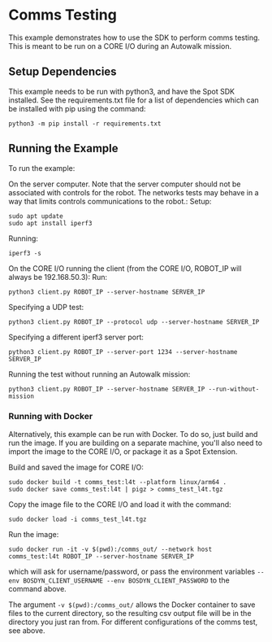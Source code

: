<!--
Copyright (c) 2023 Boston Dynamics, Inc.  All rights reserved.

Downloading, reproducing, distributing or otherwise using the SDK Software
is subject to the terms and conditions of the Boston Dynamics Software
Development Kit License (20191101-BDSDK-SL).
-->

# Comms Testing

This example demonstrates how to use the SDK to perform comms testing.
This is meant to be run on a CORE I/O during an Autowalk mission.

## Setup Dependencies

This example needs to be run with python3, and have the Spot SDK installed. See the requirements.txt file for a list of dependencies which can be installed with pip using the command:

```
python3 -m pip install -r requirements.txt
```

## Running the Example

To run the example:

On the server computer. Note that the server computer should not be associated with controls for the robot. The networks tests may behave in a way that limits controls communications to the robot.:
Setup:

```
sudo apt update
sudo apt install iperf3
```

Running:

```
iperf3 -s
```

On the CORE I/O running the client (from the CORE I/O, ROBOT_IP will always be 192.168.50.3):
Run:

```
python3 client.py ROBOT_IP --server-hostname SERVER_IP
```

Specifying a UDP test:

```
python3 client.py ROBOT_IP --protocol udp --server-hostname SERVER_IP
```

Specifying a different iperf3 server port:

```
python3 client.py ROBOT_IP --server-port 1234 --server-hostname SERVER_IP
```

Running the test without running an Autowalk mission:

```
python3 client.py ROBOT_IP --server-hostname SERVER_IP --run-without-mission
```

### Running with Docker

Alternatively, this example can be run with Docker. To do so, just build and run the image.
If you are building on a separate machine, you'll also need to import the image to the CORE I/O, or package it as a Spot Extension.

Build and saved the image for CORE I/O:

```
sudo docker build -t comms_test:l4t --platform linux/arm64 .
sudo docker save comms_test:l4t | pigz > comms_test_l4t.tgz
```

Copy the image file to the CORE I/O and load it with the command:

```
sudo docker load -i comms_test_l4t.tgz
```

Run the image:

```
sudo docker run -it -v $(pwd):/comms_out/ --network host comms_test:l4t ROBOT_IP --server-hostname SERVER_IP
```

which will ask for username/password, or pass the environment variables `--env BOSDYN_CLIENT_USERNAME --env BOSDYN_CLIENT_PASSWORD` to the command above.

The argument `-v $(pwd):/comms_out/` allows the Docker container to save files to the current directory, so the resulting csv output file will be in the directory you just ran from. For different configurations of the comms test, see above.
